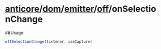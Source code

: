 # [anticore](../../../../../../#reference)/[dom](../../../#reference)/[emitter](../../#reference)/[off](../#reference)/<a name="reference">onSelectionChange</a>

##Usage

```js
offSelectionChange(listener, useCapture)
```